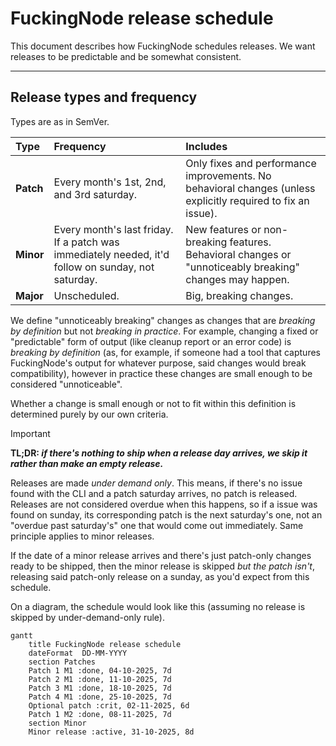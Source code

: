 # FuckingNode release schedule

This document describes how FuckingNode schedules releases. We want releases to be predictable and be somewhat consistent.

---

## Release types and frequency

Types are as in SemVer.

| Type | Frequency | Includes |
| :-- | :-- | :-- |
| **Patch** | Every month's 1st, 2nd, and 3rd saturday. | Only fixes and performance improvements. No behavioral changes (unless explicitly required to fix an issue). |
| **Minor**  | Every month's last friday. If a patch was immediately needed, it'd follow on sunday, not saturday. | New features or non-breaking features. Behavioral changes or "unnoticeably breaking" changes may happen. |
| **Major**  | Unscheduled. | Big, breaking changes. |

We define "unnoticeably breaking" changes as changes that are _breaking by definition_ but not _breaking in practice_. For example, changing a fixed or "predictable" form of output (like cleanup report or an error code) is _breaking by definition_ (as, for example, if someone had a tool that captures FuckingNode's output for whatever purpose, said changes would break compatibility), however in practice these changes are small enough to be considered "unnoticeable".

Whether a change is small enough or not to fit within this definition is determined purely by our own criteria.

> [!IMPORTANT]
> **TL;DR: _if there's nothing to ship when a release day arrives, we skip it rather than make an empty release._**
>
> Releases are made _under demand only_. This means, if there's no issue found with the CLI and a patch saturday arrives, no patch is released. Releases are not considered overdue when this happens, so if a issue was found on sunday, its corresponding patch is the next saturday's one, not an "overdue past saturday's" one that would come out immediately. Same principle applies to minor releases.
>
> If the date of a minor release arrives and there's just patch-only changes ready to be shipped, then the minor release is skipped _but the patch isn't_, releasing said patch-only release on a sunday, as you'd expect from this schedule.

On a diagram, the schedule would look like this (assuming no release is skipped by under-demand-only rule).

```mermaid
gantt
    title FuckingNode release schedule
    dateFormat  DD-MM-YYYY
    section Patches
    Patch 1 M1 :done, 04-10-2025, 7d
    Patch 2 M1 :done, 11-10-2025, 7d
    Patch 3 M1 :done, 18-10-2025, 7d
    Patch 4 M1 :done, 25-10-2025, 7d
    Optional patch :crit, 02-11-2025, 6d
    Patch 1 M2 :done, 08-11-2025, 7d
    section Minor
    Minor release :active, 31-10-2025, 8d
```
